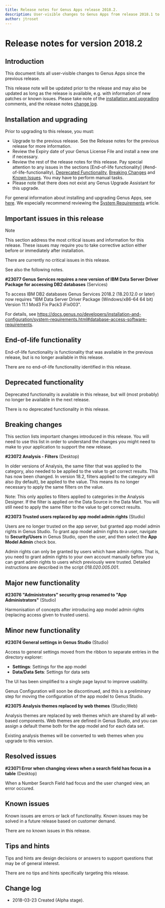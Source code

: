 ```yaml
---
title: Release notes for Genus Apps release 2018.2.
description: User-visible changes to Genus Apps from release 2018.1 to 2018.2.
author: jtroset
---
```

# Release notes for version 2018.2

## Introduction

This document lists all user-visible changes to Genus Apps since the previous release.
 
This release note will be updated prior to the release and may also be updated as long as the release is available, e.g. with information of new patches or known issues. Please take note of the [installation and upgrading](#installation-and-upgrading) comments, and the release notes [change log](#change-log).

## Installation and upgrading
 
Prior to upgrading to this release, you must:
* Upgrade to the previous release. See the Release notes for the previous release for more information.
* Review the Expiry date of your Genus License File and install a new one if necessary.
* Review the rest of the release notes for this release. Pay special attention to any issues in the sections [End-of-life functionality] (#end-of-life-functionality), [Deprecated Functionality](#deprecated-functionality), [Breaking Changes](#breaking-changes) and [Known Issues](#known-issues). You may have to perform manual tasks.
* Please note that there does not exist any Genus Upgrade Assistant for this upgrade.
 
For general information about installing and upgrading Genus Apps, see [here](../installation-and-configuration/index.md). We especially recommend reviewing the [System Requirements](../installation-and-configuration/system-requirements.md) article.

## Important issues in this release

> [!NOTE]
> This section address the most critical issues and information for this release. These issues may require you to take corrective action either before or immediately after installation.

There are currently no critical issues in this release.

<!--rntype01-start INSTALLATION / UPGRADE. DO NOT CHANGE THESE TAGS. ANY CHANGES BELOW WILL BE OVERWRITTEN.-->

See also the following notes.

<!--ID 5cd19c87-84d3-43b1-b45b-8df71c62b4fb -->
**#23077 Genus Services requires a new version of IBM Data Server Driver Package for accessing DB2 databases** (Services)

To access IBM DB2 databases Genus Services 2018.2 (18.20.12.0 or later) now requires "IBM Data Server Driver Package (Windows/x86-64 64 bit) Version 11.1 Mod3 Fix Pack3 iFix003".

For details, see https://docs.genus.no/developers/installation-and-configuration/system-requirements.html#database-access-software-requirements.

<!--rntype01-end   INSTALLATION / UPGRADE. DO NOT CHANGE THESE TAGS. ANY CHANGES ABOVE WILL BE OVERWRITTEN.-->
<!-- release note type 2 is missing. That's ok.-->

## End-of-life functionality

End-of-life functionality is functionality that was available in the previous release, but is no longer available in this release.
<!--rntype03-start END-OF-LIFE. DO NOT CHANGE THESE TAGS. ANY CHANGES BELOW WILL BE OVERWRITTEN.-->
There are no end-of-life functionality identified in this release.
<!--rntype03-end   END-OF-LIFE. DO NOT CHANGE THESE TAGS. ANY CHANGES ABOVE WILL BE OVERWRITTEN.-->
## Deprecated functionality

Deprecated functionality is available in this release, but will (most probably) no longer be available in the next release.
<!--rntype04-start DEPRECATED. DO NOT CHANGE THESE TAGS. ANY CHANGES BELOW WILL BE OVERWRITTEN.-->
There is no deprecated functionality in this release.
<!--rntype04-end   DEPRECATED. DO NOT CHANGE THESE TAGS. ANY CHANGES ABOVE WILL BE OVERWRITTEN.-->
## Breaking changes

This section lists important changes introduced in this release. You will need to use this list in order to understand the changes you might need to make to your application to support the new release.
<!--rntype05-start BREAKING. DO NOT CHANGE THESE TAGS. ANY CHANGES BELOW WILL BE OVERWRITTEN.-->
<!--ID dda70fe8-7588-4616-865e-61163d995bad -->
**#23072 Analysis - Filters** (Desktop)

In older versions of Analysis, the same filter that was applied to the category, also needed to be applied to the value to get correct results. This has now been changed.  In version 18.2, filters applied to the category will also (by default), be applied to the value. This means its no longer necessary to apply the same filters on the value.

Note: This only applies to filters applied to categories in the Analysis Designer. If the filter is applied on the Data Source in the Data Mart. You will still need to apply the same filter to the value to get correct results.

<!--ID 0dd136da-13d3-4373-b6cc-d596814d40ad -->
**#23073 Trusted users replaced by app model admin rights** (Studio)

Users are no longer trusted on the app server, but granted app model admin rights in Genus Studio. To grant app model admin rights to a user, navigate to **Security/Users** in Genus Studio, open the user, and then select the **App Model Admin** check box. 

Admin rights can only be granted by users which have admin rights. That is, you need to grant admin rights to your own account manually before you can grant admin rights to users which previously were trusted. Detailed instructions are described in the script *018.020.005.001*.

<!--rntype05-end   BREAKING. DO NOT CHANGE THESE TAGS. ANY CHANGES ABOVE WILL BE OVERWRITTEN.-->
## Major new functionality
<!--rntype06-start MAJOR. DO NOT CHANGE THESE TAGS. ANY CHANGES BELOW WILL BE OVERWRITTEN.-->
<!--ID 94e01713-236f-4634-a499-d6c62522c958 -->
**#23076 "Administrators" security group renamed to "App Administrators"** (Studio)

Harmonisation of concepts after introducing app model admin rights (replacing access given to trusted users).

<!--rntype06-end   MAJOR. DO NOT CHANGE THESE TAGS. ANY CHANGES ABOVE WILL BE OVERWRITTEN.-->
## Minor new functionality
<!--rntype07-start MINOR. DO NOT CHANGE THESE TAGS. ANY CHANGES BELOW WILL BE OVERWRITTEN.-->
<!--ID 1bd30149-d953-436f-a62a-3cdc5361ca83 -->
**#23074 General settings in Genus Studio** (Studio)

Access to general settings moved from the ribbon to separate entries in the directory explorer: 

* **Settings**: Settings for the app model 
* **Data/Data Sets**: Settings for data sets

The UI has been simplified to a single page layout to improve usability.

Genus Configuration will soon be discontinued, and this is a preliminary step for moving the configuration of the app model to Genus Studio.

<!--ID fa21ffb2-28fd-48c1-9804-b7dbb9815208 -->
**#23075 Analysis themes replaced by web themes** (Studio;Web)

Analysis themes are replaced by web themes which are shared by all web-based components. Web themes are defined in Genus Studio, and you can assign a default theme both for the app model and for each data set.

Existing analysis themes will be converted to web themes when you upgrade to this version.

<!--rntype07-end   MINOR. DO NOT CHANGE THESE TAGS. ANY CHANGES ABOVE WILL BE OVERWRITTEN.-->
## Resolved issues
<!--rntype08-start RESOLVED ISSUES. DO NOT CHANGE THESE TAGS. ANY CHANGES BELOW WILL BE OVERWRITTEN.-->
<!--ID 683ce292-8c47-4484-adae-1d580e3b1f5b -->
**#23071 Error when changing views when a search field has focus in a table** (Desktop)

When a Number Search Field had focus and the user changed view, an error occured.

<!--rntype08-end   RESOLVED ISSUES. DO NOT CHANGE THESE TAGS. ANY CHANGES ABOVE WILL BE OVERWRITTEN.-->
## Known issues

Known issues are errors or lack of functionality. Known issues may be solved in a future release based on customer demand.
<!--rntype09-start KNOWN ISSUES. DO NOT CHANGE THESE TAGS. ANY CHANGES BELOW WILL BE OVERWRITTEN.-->
There are no known issues in this release.
<!--rntype09-end   KNOWN ISSUES. DO NOT CHANGE THESE TAGS. ANY CHANGES ABOVE WILL BE OVERWRITTEN.-->
## Tips and hints

Tips and hints are design decisions or answers to support questions that may be of general interest.
 
There are no tips and hints specifically targeting this release.

## Change log
* 2018-03-23 Created (Alpha stage).
<!--changelog CHANGELOG. DO NOT CHANGE THIS TAG. ANY CHANGES BELOW WILL BE DELETED.-->

